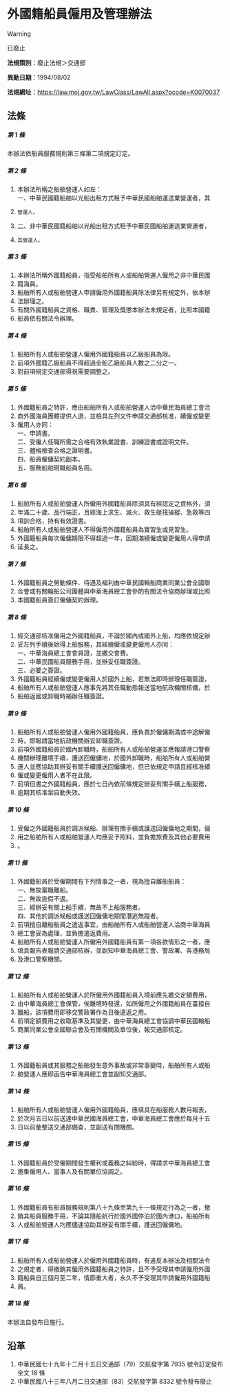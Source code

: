 # 外國籍船員僱用及管理辦法
> [!WARNING]
> 已廢止

**法規類別**：廢止法規＞交通部

**異動日期**：1994/08/02  

**法規網址**：https://law.moj.gov.tw/LawClass/LawAll.aspx?pcode=K0070037



## 法條
##### 第 1 條
本辦法依船員服務規則第三條第二項規定訂定。

##### 第 2 條
1. 本辦法所稱之船舶營運人如左：  
一、中華民國籍船舶以光船出租方式租予中華民國船舶運送業營運者，其
1.     營運人。
1. 二、非中華民國籍船舶以光船出租方式租予中華民國船舶運送業營運者，
1.     其營運人。

##### 第 3 條
1. 本辦法所稱外國籍船員，指受船舶所有人或船舶營運人僱用之非中華民國
1. 籍海員。
1. 船舶所有人或船舶營運人申請僱用外國籍船員除法律另有規定外，依本辦
1. 法辦理之。
1. 有關外國籍船員之資格、職責、管理及獎懲本辦法未規定者，比照本國籍
1. 船員依有關法令辦理。

##### 第 4 條
1. 船舶所有人或船舶營運人僱用外國籍船員以乙級船員為限。
1. 前項外國籍乙級船員不得超過全船乙級船員人數之二分之一。
1. 對前項規定交通部得視需要調整之。

##### 第 5 條
1. 外國籍船員之特許，應由船舶所有人或船舶營運人洽中華民海員總工會洽
1. 商外國海員團體提供人選，並檢具左列文件申請交通部核准，續僱或變更
1. 僱用人亦同：  
一、申請書。  
二、受僱人任職所需之合格有效執業證書、訓練證書或證明文件。  
三、體格檢查合格之證明書。  
四、船員僱傭契約副本。  
五、服務船舶現職船員名冊。

##### 第 6 條
1. 船舶所有人或船舶營運人所僱用外國籍船員除須具有經認定之資格外，須
1. 年滿二十歲、品行端正，且經海上求生、滅火、救生艇筏操縱、急救等四
1. 項訓合格，持有有效證書。
1. 船舶所有人或船舶營運人不得僱用外國籍船員為實習生或見習生。
1. 外國籍船員每次僱傭期限不得超過一年，因期滿續僱或變更僱用人得申請
1. 延長之。

##### 第 7 條
1. 外國籍船員之勞動條件、待遇及福利由中華民國輪船商業同業公會全國聯
1. 合會或有關輪船公司團體與中華海員總工會參酌有關法令協商辦理或比照
1. 本國籍船員簽訂僱傭契約辦理。

##### 第 8 條
1. 經交通部核准僱用之外國籍船員，不論於國內或國外上船，均應依規定辦
1. 妥左列手續後始得上船服務，其經續僱或變更僱用人亦同：  
一、中華海員總工會會員證，並繳交會費。  
二、中華民國船員服務手冊，並辦妥任職簽證。  
三、必要之簽證。
1. 外國籍船員經續僱或變更僱用人於國外上船，若無法即時辦理任職簽證，
1. 船舶所有人或船舶營運人應事先將其任職動態報送當地航政機關核備，於
1. 船舶返國或卸職時補辦任職簽證。

##### 第 9 條
1. 船舶所有人或船舶營運人僱用外國籍船員，應負責於僱傭期滿或中途解僱
1. 時，即報請當地航政機關辦妥卸職簽證。
1. 前項外國籍船員於國內卸職時，船舶所有人或船舶營運並應報請港口警察
1. 機關辦理離境手續，護送回僱傭地，於國外卸職時，船舶所有人或船舶營
1. 運人並應協助其辦妥有關手續護送回僱傭地，但已依規定申請且經核准續
1. 僱或變更僱用人者不在此限。
1. 前項但書之外國籍船員，應於七日內依前條規定辦妥有關手續上船服務，
1. 逾期其核准案自動失效。

##### 第 10 條
1. 受僱之外國籍船員於調派候船、辦理有關手續或護送回僱傭地之期間，偏
1. 用之船舶所有人或船舶營運人均應妥予照料，並負擔旅費及其他必要費用
1. 。

##### 第 11 條
1. 外國籍船員於受僱期間有下列情事之一者，視為擅自離船船員：  
一、無故棄職離船。  
二、無故逾假不返。  
三、經辦妥有關上船手續，無故不上船服務者。  
四、其他於調派候船或護送回僱傭地期間潛逃無蹤者。
1. 前項擅自離船船員之遣返事宜，由船舶所有人或船舶營運人洽商中華海員
1. 總工會妥為處理，並負擔遣返費用。
1. 船舶所有人或船舶營運人所僱用外國籍船員有第一項各款情形之一者，應
1. 填具報告表報請交通部核辦，並副知中華海員總工會、警政署、各港務局
1. 及港口警察機關。

##### 第 12 條
1. 船舶所有人或船舶營運人於所僱用外國籍船員入境前應先繳交定額費用，
1. 由中華海員總工會保管，俟離境時發還，如所僱用之外國籍船員在臺擅自
1. 離船，該項費用即移交警政署作為日後遣返之用。
1. 前項定額費用之收取基準及其變更，由中華海員總工會協調中華民國輪船
1. 商業同業公會全國聯合會及有關機關及單位後，報交通部核定。

##### 第 13 條
1. 外國籍船員或其服務之船舶發生意外事故或非常事變時，船舶所有人或船
1. 舶營運人應即函告中華海員總工會並副知交通部。

##### 第 14 條
1. 船舶所有人或船舶營運人僱用外國籍船員，應填具在船服務人數月報表，
1. 於次月五日以前送達中華民國海員總工會，中華海員總工會應於每月十五
1. 日以前彙整送交通部備查，並副送有關機關。

##### 第 15 條
1. 外國籍船員於受僱期間發生權利或義務之糾紛時，得請求中華海員總工會
1. 邀集僱用人、當事人及有關單位協調之。

##### 第 16 條
1. 外國籍船員有船員服務規則第八十九條至第九十一條規定行為之一者，撤
1. 銷其船員服務手冊，不論其隨船航行於國外國停泊於國內港口，船舶所有
1. 人或船舶營運人均應儘速協助其辦妥有關手續，護送回僱傭地。

##### 第 17 條
1. 船舶所有人或船舶營運人於僱用外國籍船員時，有違反本辦法及相關法令
1. 之規定者，得撤銷其僱用外國籍船員之特許，且不予受理其申請僱用外國
1. 籍船員自三個月至二年，情節重大者，永久不予受理其申請僱用外國籍船
1. 員。

##### 第 18 條
本辦法自發布日施行。

## 沿革
1. 中華民國七十九年十二月十五日交通部（79）交航發字第 7935 號令訂定發布全文 18 條
1. 中華民國八十三年八月二日交通部（83）交航發字第 8332 號令發布廢止

